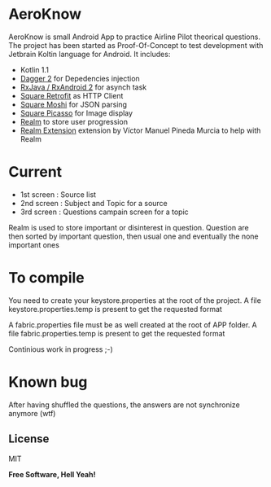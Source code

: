 # AeroKnow

AeroKnow is small Android App to practice Airline Pilot theorical questions.
The project has been started as Proof-Of-Concept to test development with Jetbrain Koltin language for Android.
It includes:
  - Kotlin 1.1
  - [Dagger 2][dagger] for Depedencies injection
  - [RxJava / RxAndroid 2][rxLink] for asynch task
  - [Square Retrofit][retrofitLink] as HTTP Client
  - [Square Moshi][moshiLink] for JSON parsing
  - [Square Picasso][picassoLink] for Image display
  - [Realm][realmLink] to store user progression
  - [Realm Extension][realmExtLink] extension by Víctor Manuel Pineda Murcia to help with Realm

# Current
  - 1st screen : Source list
  - 2nd screen : Subject and Topic for a source
  - 3rd screen : Questions campain screen for a topic

Realm is used to store important or disinterest in question. Question are then sorted by important question, then usual one and eventually the none important ones

# To compile
You need to create your keystore.properties at the root of the project. A file keystore.properties.temp is present to get the requested format

A fabric.properties file must be as well created at the root of APP folder. A file fabric.properties.temp is present to get the requested format

Continious work in progress ;-)

# Known bug
After having shuffled the questions, the answers are not synchronize anymore (wtf)

License
----

MIT

**Free Software, Hell Yeah!**

[//]: # (These are reference links used in the body of this note and get stripped out when the markdown processor does its job. There is no need to format nicely because it shouldn't be seen. Thanks SO - http://stackoverflow.com/questions/4823468/store-comments-in-markdown-syntax)

   [rxLink]: <https://github.com/ReactiveX/RxAndroid>
   [dagger]: <https://google.github.io/dagger/>
   [retrofitLink]: <http://square.github.io/retrofit/>
   [moshiLink]: <https://github.com/square/moshi>
   [picassoLink]: <https://github.com/square/picasso>
   [realmLink]: <https://realm.io/>
   [realmExtLink]: <https://github.com/vicpinm/Kotlin-Realm-Extensions>

